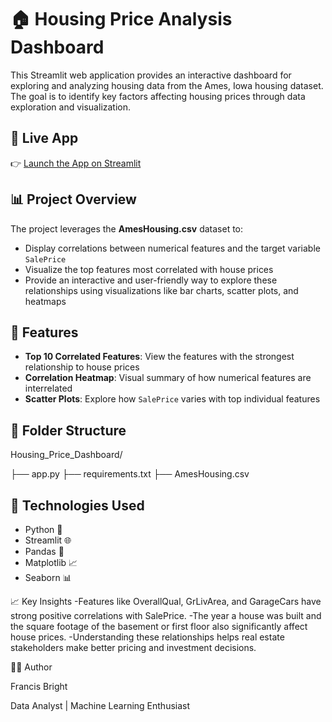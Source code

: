 # 🏠 Housing Price Analysis Dashboard

This Streamlit web application provides an interactive dashboard for exploring and analyzing housing data from the Ames, Iowa housing dataset. The goal is to identify key factors affecting housing prices through data exploration and visualization.

## 🚀 Live App

👉 [Launch the App on Streamlit](https://francisbright1-housing-price-dashboard-app-88lzx5.streamlit.app/)

## 📊 Project Overview

The project leverages the **AmesHousing.csv** dataset to:
- Display correlations between numerical features and the target variable `SalePrice`
- Visualize the top features most correlated with house prices
- Provide an interactive and user-friendly way to explore these relationships using visualizations like bar charts, scatter plots, and heatmaps

## 🔧 Features

- **Top 10 Correlated Features**: View the features with the strongest relationship to house prices
- **Correlation Heatmap**: Visual summary of how numerical features are interrelated
- **Scatter Plots**: Explore how `SalePrice` varies with top individual features

## 📁 Folder Structure

Housing_Price_Dashboard/

├── app.py
├── requirements.txt
├── AmesHousing.csv


## 🧪 Technologies Used

- Python 🐍
- Streamlit 🌐
- Pandas 🧮
- Matplotlib 📈
- Seaborn 📊

📈 Key Insights
-Features like OverallQual, GrLivArea, and GarageCars have strong positive correlations with SalePrice.
-The year a house was built and the square footage of the basement or first floor also significantly affect house prices.
-Understanding these relationships helps real estate stakeholders make better pricing and investment decisions.

🧑‍💻 Author

Francis Bright

Data Analyst | Machine Learning Enthusiast
